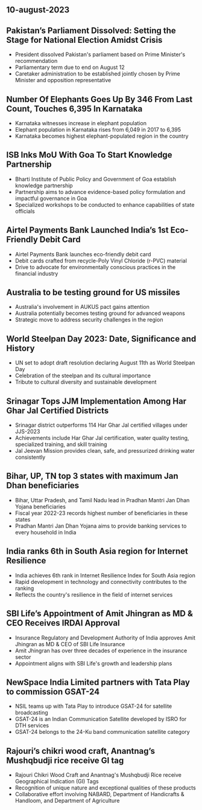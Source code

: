 ## 10-august-2023
## Pakistan’s Parliament Dissolved: Setting the Stage for National Election Amidst Crisis
- President dissolved Pakistan's parliament based on Prime Minister's recommendation
- Parliamentary term due to end on August 12
- Caretaker administration to be established jointly chosen by Prime Minister and opposition representative

## Number Of Elephants Goes Up By 346 From Last Count, Touches 6,395 In Karnataka
- Karnataka witnesses increase in elephant population
- Elephant population in Karnataka rises from 6,049 in 2017 to 6,395
- Karnataka becomes highest elephant-populated region in the country

## ISB Inks MoU With Goa To Start Knowledge Partnership
- Bharti Institute of Public Policy and Government of Goa establish knowledge partnership
- Partnership aims to advance evidence-based policy formulation and impactful governance in Goa
- Specialized workshops to be conducted to enhance capabilities of state officials

## Airtel Payments Bank Launched India’s 1st Eco-Friendly Debit Card
- Airtel Payments Bank launches eco-friendly debit card
- Debit cards crafted from recycle-Poly Vinyl Chloride (r-PVC) material
- Drive to advocate for environmentally conscious practices in the financial industry

## Australia to be testing ground for US missiles
- Australia's involvement in AUKUS pact gains attention
- Australia potentially becomes testing ground for advanced weapons
- Strategic move to address security challenges in the region

## World Steelpan Day 2023: Date, Significance and History
- UN set to adopt draft resolution declaring August 11th as World Steelpan Day
- Celebration of the steelpan and its cultural importance
- Tribute to cultural diversity and sustainable development

## Srinagar Tops JJM Implementation Among Har Ghar Jal Certified Districts
- Srinagar district outperforms 114 Har Ghar Jal certified villages under JJS-2023
- Achievements include Har Ghar Jal certification, water quality testing, specialized training, and skill training
- Jal Jeevan Mission provides clean, safe, and pressurized drinking water consistently

## Bihar, UP, TN top 3 states with maximum Jan Dhan beneficiaries
- Bihar, Uttar Pradesh, and Tamil Nadu lead in Pradhan Mantri Jan Dhan Yojana beneficiaries
- Fiscal year 2022-23 records highest number of beneficiaries in these states
- Pradhan Mantri Jan Dhan Yojana aims to provide banking services to every household in India

## India ranks 6th in South Asia region for Internet Resilience
- India achieves 6th rank in Internet Resilience Index for South Asia region
- Rapid development in technology and connectivity contributes to the ranking
- Reflects the country's resilience in the field of internet services

## SBI Life’s Appointment of Amit Jhingran as MD & CEO Receives IRDAI Approval
- Insurance Regulatory and Development Authority of India approves Amit Jhingran as MD & CEO of SBI Life Insurance
- Amit Jhingran has over three decades of experience in the insurance sector
- Appointment aligns with SBI Life's growth and leadership plans

## NewSpace India Limited partners with Tata Play to commission GSAT-24
- NSIL teams up with Tata Play to introduce GSAT-24 for satellite broadcasting
- GSAT-24 is an Indian Communication Satellite developed by ISRO for DTH services
- GSAT-24 belongs to the 24-Ku band communication satellite category

## Rajouri’s chikri wood craft, Anantnag’s Mushqbudji rice receive GI tag
- Rajouri Chikri Wood Craft and Anantnag's Mushqbudji Rice receive Geographical Indication (GI) Tags
- Recognition of unique nature and exceptional qualities of these products
- Collaborative effort involving NABARD, Department of Handicrafts & Handloom, and Department of Agriculture